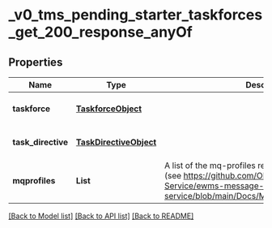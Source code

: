 # _v0_tms_pending_starter_taskforces_get_200_response_anyOf
## Properties

| Name | Type | Description | Notes |
|------------ | ------------- | ------------- | -------------|
| **taskforce** | [**TaskforceObject**](TaskforceObject.md) |  | [optional] [default to null] |
| **task\_directive** | [**TaskDirectiveObject**](TaskDirectiveObject.md) |  | [optional] [default to null] |
| **mqprofiles** | **List** | A list of the mq-profiles relevant for this taskforce (see https://github.com/Observation-Management-Service/ewms-message-queue-service/blob/main/Docs/Models/MQProfileObject.md). | [optional] [default to null] |

[[Back to Model list]](../README.md#documentation-for-models) [[Back to API list]](../README.md#documentation-for-api-endpoints) [[Back to README]](../README.md)

